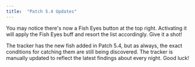 ```yaml
---
title:  "Patch 5.4 Updates"
---
```


You may notice there's now a Fish Eyes button at the top right.
Activating it will apply the Fish Eyes buff and resort the list accordingly. Give it a shot!

The tracker has the new fish added in Patch 5.4, but as always, the exact conditions for catching them are still being discovered.
The tracker is manually updated to reflect the latest findings about every night.
Good luck!